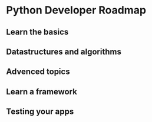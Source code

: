 # Python Developer Roadmap
## Learn the basics
## Datastructures and algorithms
## Advenced topics
## Learn a framework
## Testing your apps
